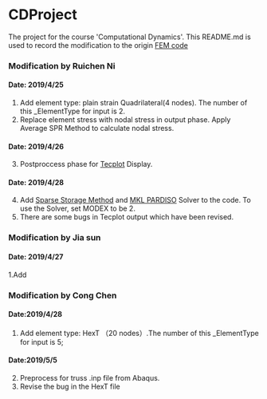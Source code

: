 # CDProject
The project for the course 'Computational Dynamics'. This README.md is used to record the modification to the origin [FEM code](https://www.github.com/xzhang66/stappp) 

### Modification by Ruichen Ni
#### Date: 2019/4/25
1. Add element type: plain strain Quadrilateral(4 nodes). The number of this _ElementType for input is 2.
2. Replace element stress with nodal stress in output phase. Apply Average SPR Method to calculate nodal stress.
#### Date: 2019/4/26
3. Postproccess phase for [Tecplot](https://www.tecplot.com/) Display.
#### Date: 2019/4/28
4. Add [Sparse Storage Method](https://software.intel.com/en-us/mkl-developer-reference-c-sparse-matrix-storage-formats) and [MKL PARDISO](https://software.intel.com/en-us/mkl-developer-reference-c-pardiso) Solver to the code. To use the Solver, set MODEX to be 2.
5. There are some bugs in Tecplot output which have been revised.

### Modification by Jia sun 
#### Date: 2019/4/27
1.Add

### Modification by Cong Chen
#### Date:2019/4/28
1. Add element type: HexT （20 nodes）.The number of this _ElementType for input is 5;
#### Date:2019/5/5
2. Preprocess for truss .inp file from Abaqus.
3. Revise the bug in the HexT file